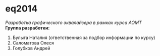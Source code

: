 eq2014
======

<i>Разработка графического эквалайзера в рамках курса АОМТ</i><br>
<b>Группа разработки:</b><br>
1) Булыга Наталия (ответственная за подбор информации по курсу)<br>
2) Саломатова Олеся<br>
3) Голубков Андрей
